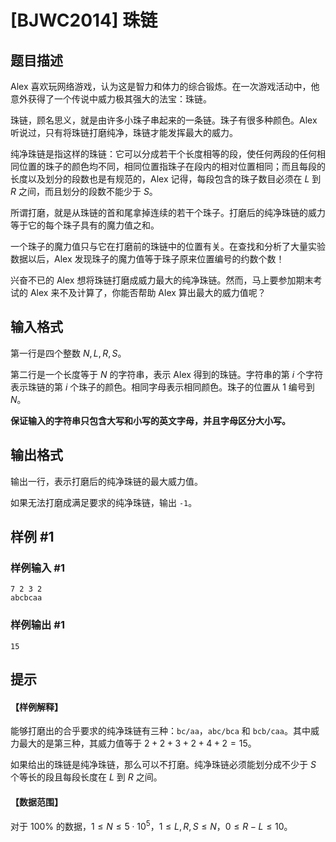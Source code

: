 # [BJWC2014] 珠链

## 题目描述

Alex 喜欢玩网络游戏，认为这是智力和体力的综合锻炼。在一次游戏活动中，他意外获得了一个传说中威力极其强大的法宝：珠链。 

珠链，顾名思义，就是由许多小珠子串起来的一条链。珠子有很多种颜色。Alex 听说过，只有将珠链打磨纯净，珠链才能发挥最大的威力。 

纯净珠链是指这样的珠链：它可以分成若干个长度相等的段，使任何两段的任何相同位置的珠子的颜色均不同，相同位置指珠子在段内的相对位置相同；而且每段的长度以及划分的段数也是有规范的，Alex 记得，每段包含的珠子数目必须在 $L$ 到 $R$ 之间，而且划分的段数不能少于 $S$。 

所谓打磨，就是从珠链的首和尾拿掉连续的若干个珠子。打磨后的纯净珠链的威力等于它的每个珠子具有的魔力值之和。

一个珠子的魔力值只与它在打磨前的珠链中的位置有关。在查找和分析了大量实验数据以后，Alex 发现珠子的魔力值等于珠子原来位置编号的约数个数！ 

兴奋不已的 Alex 想将珠链打磨成威力最大的纯净珠链。然而，马上要参加期末考试的 Alex 来不及计算了，你能否帮助 Alex 算出最大的威力值呢？ 

## 输入格式

第一行是四个整数 $N,L,R,S$。 

第二行是一个长度等于 $N$ 的字符串，表示 Alex 得到的珠链。字符串的第 $i$ 个字符表示珠链的第 $i$ 个珠子的颜色。相同字母表示相同颜色。珠子的位置从 $1$ 编号到 $N$。

**保证输入的字符串只包含大写和小写的英文字母，并且字母区分大小写。**

## 输出格式

输出一行，表示打磨后的纯净珠链的最大威力值。

如果无法打磨成满足要求的纯净珠链，输出 `-1`。

## 样例 #1

### 样例输入 #1
```
7 2 3 2
abcbcaa
```

### 样例输出 #1

```
15
```

## 提示

#### 【样例解释】

能够打磨出的合乎要求的纯净珠链有三种：$\texttt{bc/aa}$，$\texttt{abc/bca}$ 和 $\texttt{bcb/caa}$。其中威力最大的是第三种，其威力值等于 $2 + 2 + 3 + 2 + 4 + 2 = 15$。

如果给出的珠链是纯净珠链，那么可以不打磨。纯净珠链必须能划分成不少于 $S$ 个等长的段且每段长度在 $L$ 到 $R$ 之间。

#### 【数据范围】

对于 $100\%$ 的数据，$1 \le N \le 5 \cdot 10^5$，$1 \le L,R,S \le N$，$0 \le R - L \le 10$。
